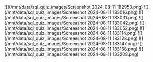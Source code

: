 ![](/mnt/data/sql_quiz_images/Screenshot 2024-08-11 182953.png)
![](/mnt/data/sql_quiz_images/Screenshot 2024-08-11 183016.png)
![](/mnt/data/sql_quiz_images/Screenshot 2024-08-11 183031.png)
![](/mnt/data/sql_quiz_images/Screenshot 2024-08-11 183042.png)
![](/mnt/data/sql_quiz_images/Screenshot 2024-08-11 183052.png)
![](/mnt/data/sql_quiz_images/Screenshot 2024-08-11 183114.png)
![](/mnt/data/sql_quiz_images/Screenshot 2024-08-11 183128.png)
![](/mnt/data/sql_quiz_images/Screenshot 2024-08-11 183147.png)
![](/mnt/data/sql_quiz_images/Screenshot 2024-08-11 183158.png)
![](/mnt/data/sql_quiz_images/Screenshot 2024-08-11 183208.png)